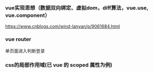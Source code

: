 ### vue实现思想（数据双向绑定、虚拟dom，diff算法，vue.use, vue.component）
https://www.cnblogs.com/wind-lanyan/p/9061684.html
### vue router
单页面进入判断登录
### css的局部作用域(已 vue 的 scoped 属性为例)

